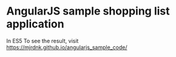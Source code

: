 # AngularJS sample shopping list application
In ES5
To see the result, visit https://mjrdnk.github.io/angularjs_sample_code/
